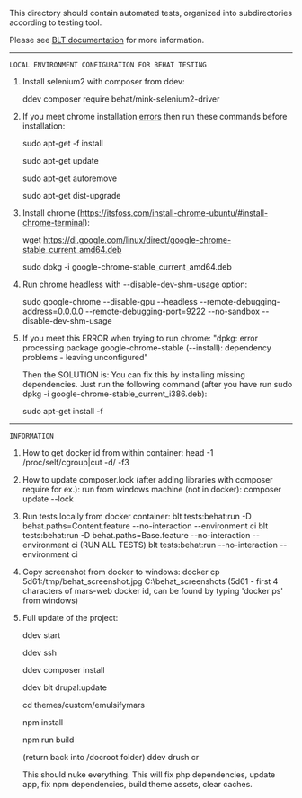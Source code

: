 This directory should contain automated tests, organized into subdirectories according to testing tool.

Please see [BLT documentation](http://blt.readthedocs.io/en/latest/readme/testing) for more information.

___________________________________________

    LOCAL ENVIRONMENT CONFIGURATION FOR BEHAT TESTING

1) Install selenium2 with composer from ddev:

    ddev composer require behat/mink-selenium2-driver

2) If you meet chrome installation [errors](https://askubuntu.com/questions/950651/google-chrome-stable-depends-libappindicator1-but-it-is-not-going-to-be-insta)
then run these commands before installation:

    sudo apt-get -f install
    
    sudo apt-get update

    sudo apt-get autoremove
    
    sudo apt-get dist-upgrade

3) Install chrome (https://itsfoss.com/install-chrome-ubuntu/#install-chrome-terminal):

    wget https://dl.google.com/linux/direct/google-chrome-stable_current_amd64.deb

    sudo dpkg -i google-chrome-stable_current_amd64.deb

4) Run chrome headless with --disable-dev-shm-usage option:

    sudo google-chrome --disable-gpu --headless --remote-debugging-address=0.0.0.0 --remote-debugging-port=9222 --no-sandbox --disable-dev-shm-usage

5) If you meet this ERROR when trying to run chrome:
"dpkg: error processing package google-chrome-stable (--install):
 dependency problems - leaving unconfigured"

    Then the SOLUTION is: 
    You can fix this by installing missing dependencies.
    Just run the following command (after you have run sudo dpkg -i google-chrome-stable_current_i386.deb):

    sudo apt-get install -f
___________________________________________

    INFORMATION

1) How to get docker id from within container:
head -1 /proc/self/cgroup|cut -d/ -f3

2) How to update composer.lock (after adding libraries with composer require for ex.):
run from windows machine (not in docker): composer update --lock

3) Run tests locally from docker container:
blt tests:behat:run -D behat.paths=Content.feature --no-interaction --environment ci
blt tests:behat:run -D behat.paths=Base.feature --no-interaction --environment ci
(RUN ALL TESTS) blt tests:behat:run --no-interaction --environment ci

4) Copy screenshot from docker to windows:
docker cp 5d61:/tmp/behat_screenshot.jpg C:\behat_screenshots
(5d61 - first 4 characters of mars-web docker id, can be found by typing 'docker ps' from windows)

5) Full update of the project:

    ddev start
    
    ddev ssh
    
    ddev composer install  
    
    ddev blt drupal:update 
    
    cd themes/custom/emulsifymars
    
    npm install
    
    npm run build
    
    (return back into /docroot folder) ddev drush cr
 
    This should nuke everything. This will fix php dependencies, update app, fix npm dependencies, build theme assets, clear caches.
